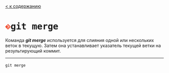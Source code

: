 [< к содержанию](readme.md)

# <img src="Git-Icon-1788C.png" width="17"><kbd>git merge</kbd>

Команда ***git merge*** используется для слияния одной или нескольких веток в текущую. Затем она устанавливает указатель текущей ветки на результирующий коммит.

---

```bash=
git merge   
```